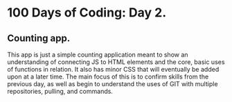 <h1>100 Days of Coding: Day 2.</h1>
<h2>Counting app.</h2>
<div>
  This app is just a simple counting application meant to show an understanding of connecting JS to HTML elements and the core, basic uses of functions in relation. It also has minor CSS that will eventually be added upon at a later time.
  The main focus of this is to confirm skills from the previous day, as well as begin to understand the uses of GIT with multiple repositories, pulling, and commands.
</div>
